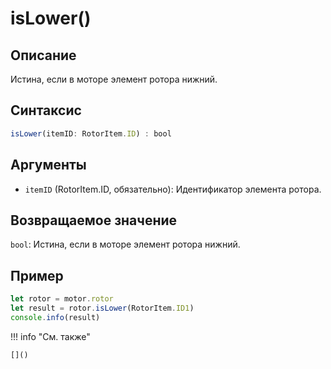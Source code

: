 # isLower()

## Описание
Истина, если в моторе элемент ротора нижний.

## Синтаксис
```javascript
isLower(itemID: RotorItem.ID) : bool
```

## Аргументы
- `itemID` (RotorItem.ID, обязательно): Идентификатор элемента ротора.

## Возвращаемое значение
`bool`: Истина, если в моторе элемент ротора нижний.

## Пример
```javascript linenums="1"
let rotor = motor.rotor
let result = rotor.isLower(RotorItem.ID1)
console.info(result)
```

!!! info "См. также"

    []()

